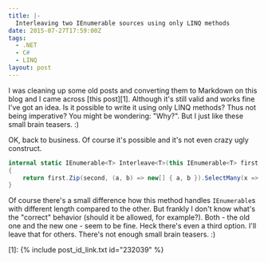 ```yaml
---
title: |-
  Interleaving two IEnumerable sources using only LINQ methods
date: 2015-07-27T17:59:00Z
tags:
  - .NET
  - C#
  - LINQ
layout: post
---
```

I was cleaning up some old posts and converting them to Markdown on this blog and I came across [this post][1]. Although it's still valid and works fine I've got an idea. Is it possible to write it using only LINQ methods? Thus not being imperative? You might be wondering: "Why?". But I just like these small brain teasers. :) 

<!-- excerpt -->

OK, back to business. Of course it's possible and it's not even crazy ugly construct.

```csharp
internal static IEnumerable<T> Interleave<T>(this IEnumerable<T> first, IEnumerable<T> second)
{
	return first.Zip(second, (a, b) => new[] { a, b }).SelectMany(x => x);
}
```

Of course there's a small difference how this method handles `IEnumerable`s with different length compared to the other. But frankly I don't know what's the "correct" behavior (should it be allowed, for example?). Both - the old one and the new one - seem to be fine. Heck there's even a third option. I'll leave that for others. There's not enough small brain teasers. :)      

[1]: {% include post_id_link.txt id="232039" %}